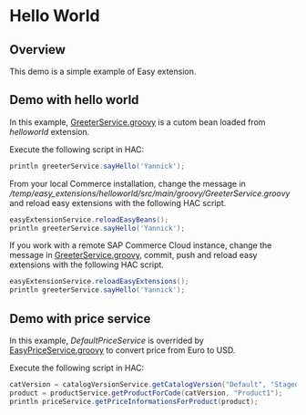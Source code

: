 # Hello World

## Overview
This demo is a simple example of Easy extension.

## Demo with hello world
In this example, [GreeterService.groovy](/helloworld/src/main/groovy/GreeterService.groovy) is a cutom bean loaded from _helloworld_ extension.

Execute the following script in HAC:

```groovy
println greeterService.sayHello('Yannick');
```

From your local Commerce installation, change the message in _<SAP Commerce>/temp/easy_extensions/helloworld/src/main/groovy/GreeterService.groovy_ and reload easy extensions with the following HAC script.

```groovy
easyExtensionService.reloadEasyBeans();
println greeterService.sayHello('Yannick');
```
If you work with a remote SAP Commerce Cloud instance, change the message in [GreeterService.groovy](/helloworld/src/main/groovy/GreeterService.groovy), commit, push and reload easy extensions with the following HAC script.

```groovy
easyExtensionService.reloadEasyExtensions();
println greeterService.sayHello('Yannick');
```

## Demo with price service
In this example, _DefaultPriceService_ is overrided by [EasyPriceService.groovy](/helloworld/src/main/groovy/EasyPriceService.groovy) to convert price from Euro to USD.

Execute the following script in HAC:

```groovy
catVersion = catalogVersionService.getCatalogVersion("Default", "Staged");
product = productService.getProductForCode(catVersion, "Product1");
println priceService.getPriceInformationsForProduct(product);
```
